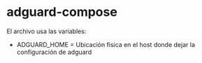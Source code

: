 # adguard-compose

El archivo usa las variables:
- ADGUARD_HOME = Ubicación fisica en el host donde dejar la configuración de adguard
